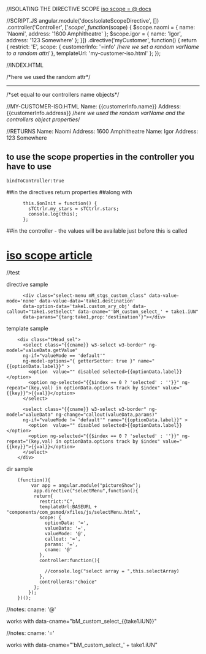 //ISOLATING THE DIRECTIVE SCOPE
[iso scope = @ docs](https://docs.angularjs.org/api/ng/service/$compile#directive-definition-object)

//SCRIPT.JS
angular.module('docsIsolateScopeDirective', [])
.controller('Controller', ['$scope', function($scope) {
  $scope.naomi = { name: 'Naomi', address: '1600 Amphitheatre' };
  $scope.igor = { name: 'Igor', address: '123 Somewhere' };
}])
.directive('myCustomer', function() {
  return {
    restrict: 'E',
    scope: {
      customerInfo: '=info' /*here we set a random varName to a random attr*/
    },
    templateUrl: 'my-customer-iso.html'
  };
});

//INDEX.HTML
<div ng-controller="Controller">
  <my-customer info="naomi"></my-customer>/*here we used the random attr*/
  <hr> /*set equal to our controllers name objects*/
  <my-customer info="igor"></my-customer>
</div>

//MY-CUSTOMER-ISO.HTML
Name: {{customerInfo.name}} Address: {{customerInfo.address}}
/*here we used the random varName and the controllers object properties*/

//RETURNS
Name: Naomi Address: 1600 Amphitheatre
Name: Igor Address: 123 Somewhere

## to use the scope properties in the controller you have to use 
```
bindToController:true
```
##in the directives return properties
##along with 
```
      this.$onInit = function() {
        sTCtrlr.my_stars = sTCtrlr.stars;
        console.log(this);
      };
```
##in the controller - the values will be available just before this is called

# [iso scope article](https://www.c-sharpcorner.com/article/learning-custom-directives-in-angularjs-a-practical-approach/)

//test

directive sample
```
	  <div class="select-menu mM_stgs_custom_class" data-value-mode='none' data-value-data='take1.destination'
	  data-option-data='take1.custom_ary_obj' data-callout="take1.setSelect" data-cname="'bM_custom_select_' + take1.iUN"
	  data-params="{targ:take1,prop:'destination'}"></div>

```

template sample
```
	<div class="tHead_sel">
	  <select class="{{cname}} w3-select w3-border" ng-model="valueData.getValue"
	  ng-if="valueMode == 'default'"
	  ng-model-options="{ getterSetter: true }" name="{{optionData.label}}" >
		<option  value="" disabled selected>{{optionData.label}}</option>
		<option ng-selected="{{$index == 0 ? 'selected' : ''}}" ng-repeat="(key,val) in optionData.options track by $index" value="{{key}}">{{val}}</option>
	  </select>

	  <select class="{{cname}} w3-select w3-border" ng-model="valueData" ng-change="callout(valueData,params)"
	  ng-if="valueMode != 'default'" name="{{optionData.label}}" >
		<option  value="" disabled selected>{{optionData.label}}</option>
		<option ng-selected="{{$index == 0 ? 'selected' : ''}}" ng-repeat="(key,val) in optionData.options track by $index" value="{{key}}">{{val}}</option>
	  </select>
	</div>

```

dir sample
```
	(function(){
		 var app = angular.module("pictureShow");
		  app.directive("selectMenu",function(){
		  return{
			restrict:"C",
			templateUrl:BASEURL + "components/com_psmod/xfiles/js/selectMenu.html",
			scope: {
			  optionData: '=',
			  valueData: '=',
			  valueMode: '@',
			  callout: '=',
			  params: '=',
			  cname: '@'
			},
			controller:function(){

			  //console.log("select array = ",this.selectArray)
			},
			controllerAs:"choice"
		  };
		});
	})();

```

//notes: 
cname: '@'

works with 
data-cname="bM_custom_select_{{take1.iUN}}"

//notes: 
cname: '='

works with 
data-cname="'bM_custom_select_' + take1.iUN"
